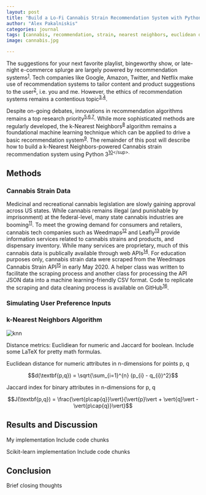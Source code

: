 ```yaml
---
layout: post
title: "Build a Lo-Fi Cannabis Strain Recommendation System with Python"
author: "Alex Pakalniskis"
categories: journal
tags: [cannabis, recommendation, strain, nearest neighbors, euclidean distance, jaccard index, data science, python, pandas, scipy, scikit-learn]
image: cannabis.jpg 

---
```


The suggestions for your next favorite playlist, bingeworthy show, or late-night e-commerce splurge are largely powered by recommendation systems<sup>[1](https://en.wikipedia.org/wiki/Recommender_system)</sup>. Tech companies like Google, Amazon, Twitter, and Netflix make use of recommendation systems to tailor content and product suggestions to the user<sup>[2](https://aisel.aisnet.org/cgi/viewcontent.cgi?article=1146&context=icis2004)</sup>, i.e. you and me. However, the ethics of recommendation systems remains a contentious topic<sup>[3](https://link.springer.com/chapter/10.1007/978-3-642-13226-1_10),[4](https://www.usenix.org/system/files/conference/soups2014/soups14-paper-zhang.pdf)</sup>. 

Despite on-going debates, innovations in recommendation algorithms remains a top research priority<sup>[5](https://link.springer.com/article/10.1007/s12652-018-0928-7),[6](https://www.sciencedirect.com/science/article/pii/S0167923618301970),[7](https://ieeexplore.ieee.org/abstract/document/8616805)</sup>. While more sophisticated methods are regularly developed, the k-Nearest Neighbors<sup>[8](https://en.wikipedia.org/wiki/K-nearest_neighbors_algorithm)</sup> algorithm remains a foundational machine learning technique which can be applied to drive a basic recommendation system<sup>[9](https://www.sciencedirect.com/science/article/pii/S221083271400026X)</sup>. The remainder of this post will describe how to build a k-Nearest Neighbors-powered Cannabis strain recommendation system using Python 3<sup>[10](https://en.wikipedia.org/wiki/Python_(programming_language))</sup>.

## Methods
### Cannabis Strain Data
Medicinal and recreational cannabis legislation are slowly gaining approval across US states. While cannabis remains illegal (and punishable by imprisonment) at the federal-level, many state cannabis industries are booming<sup>[11](https://www.ocregister.com/2020/03/10/california-passes-1-billion-in-cannabis-tax-revenue-two-years-after-launching-legal-market/)</sup>. To meet the growing demand for consumers and retailers, cannabis tech companies such as Weedmaps<sup>[12](https://weedmaps.com/)</sup> and Leafly<sup>[13](https://www.leafly.com/)</sup> provide information services related to cannabis strains and products, and dispensary inventory. While many services are proprietary, much of this cannabis data is publically available through web APIs<sup>[14](https://en.wikipedia.org/wiki/Web_API)</sup>. For education purposes only, cannabis strain data were scraped from the Weedmaps Cannabis Strain API<sup>[15](https://api-g.weedmaps.com/wm/v1/strains)</sup> in early May 2020. A helper class was written to facilitate the scraping process and another class for processing the API JSON data into a machine learning-friendly CSV format. Code to replicate the scraping and data cleaning process is available on GitHub<sup>[16](https://github.com/Build-Week-Med-Cabinet-2-MP/bw-med-cabinet-2-ml/tree/master/code)</sup>.

### Simulating User Preference Inputs

### k-Nearest Neighbors Algorithm
![knn](https://upload.wikimedia.org/wikipedia/commons/thumb/e/e7/KnnClassification.svg/200px-KnnClassification.svg.png)

Distance metrics: Euclidiean for numeric and Jaccard for boolean. Include some LaTeX for pretty math formulas.

Euclidean distance for numeric attributes in n-dimensions for points p, q

$$d(\textbf{p,q}) = \sqrt{\sum_{i=1}^{n} (p_{i} - q_{i})^2}$$

Jaccard index for binary attributes in n-dimensions for p, q

$$J(\textbf{p,q}) = \frac{\vert{p\cap{q}}\vert}{\vert{p}\vert + \vert{q}\vert - \vert{p\cap{q}}\vert}$$


## Results and Discussion
My implementation
Include code chunks

Scikit-learn implementation
Include code chunks

## Conclusion
Brief closing thoughts
